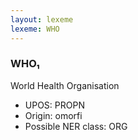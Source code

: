 ```yaml
---
layout: lexeme
lexeme: WHO
---
```


###  WHO₁

World Health Organisation
* UPOS:  PROPN
* Origin:  omorfi
* Possible NER class:  ORG

